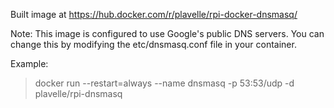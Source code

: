 Built image at https://hub.docker.com/r/plavelle/rpi-docker-dnsmasq/

Note: This image is configured to use Google's public DNS servers. You can change this by modifying the etc/dnsmasq.conf file in your container.

Example:

>docker run --restart=always --name dnsmasq -p 53:53/udp -d plavelle/rpi-dnsmasq
